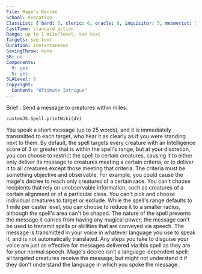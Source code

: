 ```yaml
---
File: Mage's Decree
School: evocation
ClassList: { bard: 5, cleric: 6, oracle: 6, inquisitor: 5, mesmerist: 5, psychic: 6, sorcerer: 6, wizard: 6, summoner: 5, unchained summoner: 5, witch: 6 }
CastTime: standard action
Range: up to 1 mile/level; see text
Targets: see text
Duration: instantaneous
SavingThrow: none
SR: no
Components:
  V: yes
  S: yes
SLALevel: 6
Copyright:
  Content: "Ultimate Intrigue"
---
```

Brief:: Send a message to creatures within miles.

```dataviewjs
customJS.Spell.printWiki(dv)
```

You speak a short message (up to 25 words), and it is immediately transmitted to each target, who hear it as clearly as if you were standing next to them. By default, the spell targets every creature with an Intelligence score of 3 or greater that is within the spell's range, but at your discretion, you can choose to restrict the spell to certain creatures, causing it to either only deliver its message to creatures meeting a certain criteria, or to deliver it to all creatures except those meeting that criteria. The criteria must be something objective and observable. For example, you could cause the mage's decree to reach only creatures of a certain race. You can't choose recipients that rely on unobservable information, such as creatures of a certain alignment or of a particular class.  You can't pick and choose individual creatures to target or exclude. While the spell's range defaults to 1 mile per caster level, you can choose to reduce it to a smaller radius, although the spell's area can't be shaped.  The nature of the spell prevents the message it carries from having any magical power; the message can't be used to transmit spells or abilities that are conveyed via speech. The message is transmitted in your voice in whatever language you use to speak it, and is not automatically translated. Any steps you take to disguise your voice are just as effective for messages delivered via this spell as they are for your normal speech. Mage's decree isn't a language-dependent spell; all targeted creatures receive the message, but might not understand it if they don't understand the language in which you spoke the message.
